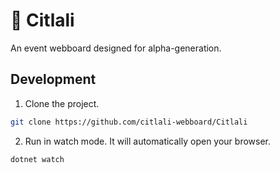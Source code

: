 # 🩷 Citlali

An event webboard designed for alpha-generation.

## Development
1. Clone the project.

```bash
git clone https://github.com/citlali-webboard/Citlali
```

2. Run in watch mode. It will automatically open your browser.

```bash
dotnet watch
```

